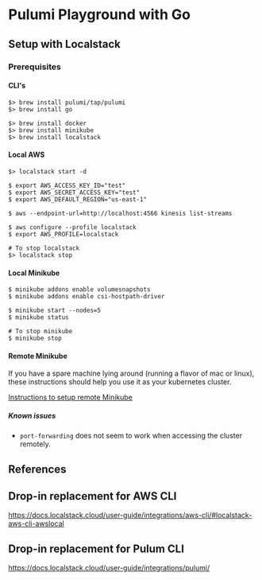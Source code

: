 # Pulumi Playground with Go

## Setup with Localstack

### Prerequisites

#### CLI's
```
$> brew install pulumi/tap/pulumi
$> brew install go

$> brew install docker
$> brew install minikube
$> brew install localstack
```

#### Local AWS

```
$> localstack start -d

$ export AWS_ACCESS_KEY_ID="test"
$ export AWS_SECRET_ACCESS_KEY="test"
$ export AWS_DEFAULT_REGION="us-east-1"

$ aws --endpoint-url=http://localhost:4566 kinesis list-streams

$ aws configure --profile localstack
$ export AWS_PROFILE=localstack

# To stop localstack
$> localstack stop
```

#### Local Minikube

```
$ minikube addons enable volumesnapshots
$ minikube addons enable csi-hostpath-driver

$ minikube start --nodes=5
$ minikube status

# To stop minikube
$ minikube stop
```

#### Remote Minikube

If you have a spare machine lying around (running a flavor of mac or linux), these instructions should help you use it as your kubernetes cluster.

[Instructions to setup remote Minikube](https://github.com/maxjerin/kubernetes-playground/blob/main/Minikube.md)

##### Known issues

* `port-forwarding` does not seem to work when accessing the cluster remotely.

## References

## Drop-in replacement for AWS CLI
https://docs.localstack.cloud/user-guide/integrations/aws-cli/#localstack-aws-cli-awslocal

## Drop-in replacement for Pulum CLI
https://docs.localstack.cloud/user-guide/integrations/pulumi/

